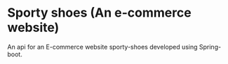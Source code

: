 # Sporty shoes (An e-commerce website)
An api for an E-commerce website sporty-shoes developed using Spring-boot.
